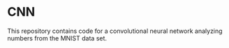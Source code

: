 # CNN
This repository contains code for a convolutional neural network analyzing numbers from the MNIST data set.
